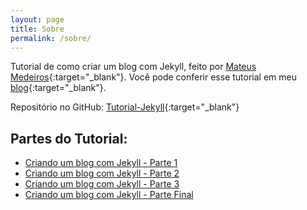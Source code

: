 ```yaml
---
layout: page
title: Sobre
permalink: /sobre/
---
```


Tutorial de como criar um blog com Jekyll, feito por [Mateus Medeiros](http://devmateusmedeiros.com.br){:target="_blank"}. Você pode conferir esse tutorial em meu [blog](http://devmateusmedeiros.com.br){:target="_blank"}.

Repositório no GitHub: [Tutorial-Jekyll](https://github.com/mateussmedeiros/tutorial-jekyll){:target="_blank"}

## Partes do Tutorial:

- [Criando um blog com Jekyll - Parte 1](http://devmateusmedeiros.com.br/criando-um-blog-com-jekyll-parte-1/)
- [Criando um blog com Jekyll - Parte 2](http://devmateusmedeiros.com.br/criando-um-blog-com-jekyll-parte-2/)
- [Criando um blog com Jekyll - Parte 3](http://devmateusmedeiros.com.br/criando-um-blog-com-jekyll-parte-3/)
- [Criando um blog com Jekyll - Parte Final](http://devmateusmedeiros.com.br/criando-um-blog-com-jekyll-parte-final/)